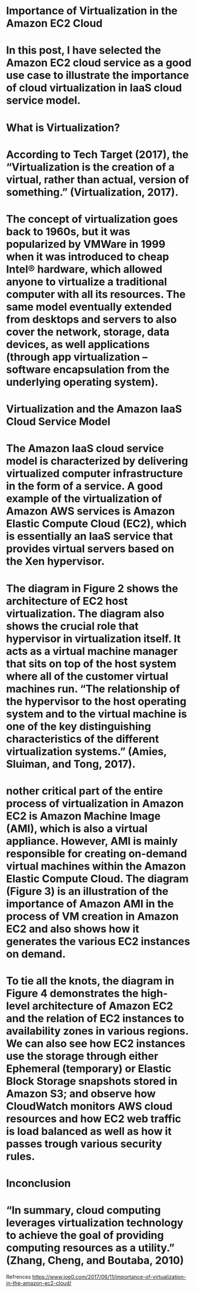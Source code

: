 # Importance of Virtualization in the Amazon EC2 Cloud
# In this post, I have selected the Amazon EC2 cloud service as a good use case to illustrate the importance of cloud virtualization in IaaS cloud service model.

# What is Virtualization?
# According to Tech Target (2017), the “Virtualization is the creation of a virtual, rather than actual, version of something.” (Virtualization, 2017).
# The concept of virtualization goes back to 1960s, but it was popularized by VMWare in 1999 when it was introduced to cheap Intel® hardware, which allowed anyone to virtualize a traditional computer with all its resources. The same model eventually extended from desktops and servers to also cover the network, storage, data devices, as well applications (through app virtualization – software encapsulation from the underlying operating system).
# Virtualization and the Amazon IaaS Cloud Service Model
 # The Amazon IaaS cloud service model is characterized by delivering virtualized computer infrastructure in the form of a service. A good example of the virtualization of Amazon AWS services is Amazon Elastic Compute Cloud (EC2), which is essentially an IaaS service that provides virtual servers based on the Xen hypervisor. 
 # The diagram in Figure 2 shows the architecture of EC2 host virtualization. The diagram also shows the crucial role that hypervisor in virtualization itself. It acts as a virtual machine manager that sits on top of the host system where all of the customer virtual machines run. “The relationship of the hypervisor to the host operating system and to the virtual machine is one of the key distinguishing characteristics of the different virtualization systems.” (Amies, Sluiman, and Tong, 2017).

# nother critical part of the entire process of virtualization in Amazon EC2 is Amazon Machine Image (AMI), which is also a virtual appliance. However, AMI is mainly responsible for creating on-demand virtual machines within the Amazon Elastic Compute Cloud. The diagram (Figure 3) is an illustration of the importance of Amazon AMI in the process of VM creation in Amazon EC2 and also shows how it generates the various EC2 instances on demand.

# To tie all the knots, the diagram in Figure 4 demonstrates the high-level architecture of Amazon EC2 and the relation of EC2 instances to availability zones in various regions. We can also see how EC2 instances use the storage through either Ephemeral (temporary) or Elastic Block Storage snapshots stored in Amazon S3; and observe how CloudWatch monitors AWS cloud resources and how EC2 web traffic is load balanced as well as how it passes trough various security rules.

# Inconclusion
  # “In summary, cloud computing leverages virtualization technology to achieve the goal of providing computing resources as a utility.” (Zhang, Cheng, and Boutaba, 2010)

Refrences
<https://www.joe0.com/2017/06/11/importance-of-virtualization-in-the-amazon-ec2-cloud/>  
